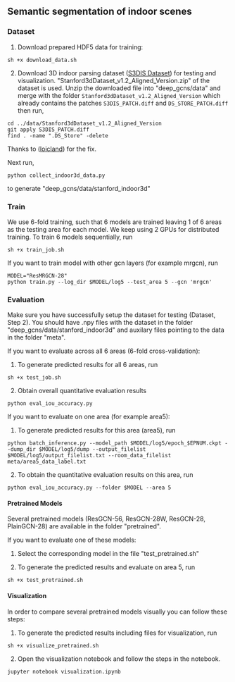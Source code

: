 ## Semantic segmentation of indoor scenes

### Dataset

1. Download prepared HDF5 data for training:
```
sh +x download_data.sh
```
2. Download 3D indoor parsing dataset (<a href="http://buildingparser.stanford.edu/dataset.html">S3DIS Dataset</a>) for testing and visualization. "Stanford3dDataset_v1.2_Aligned_Version.zip" of the dataset is used. Unzip the downloaded file into "deep_gcns/data" and merge with the folder `Stanford3dDataset_v1.2_Aligned_Version` which already contains the patches `S3DIS_PATCH.diff` and `DS_STORE_PATCH.diff` then run,

```
cd ../data/Stanford3dDataset_v1.2_Aligned_Version
git apply S3DIS_PATCH.diff
find . -name ".DS_Store" -delete
```

Thanks to (<a href="https://github.com/loicland/superpoint_graph">loicland</a>) for the fix.

Next run,

```
python collect_indoor3d_data.py
```
to generate "deep_gcns/data/stanford_indoor3d"


### Train

We use 6-fold training, such that 6 models are trained leaving 1 of 6 areas as the testing area for each model. We keep using 2 GPUs for distributed training. To train 6 models sequentially, run
```
sh +x train_job.sh
```
If you want to train model with other gcn layers (for example mrgcn), run
```
MODEL="ResMRGCN-28"
python train.py --log_dir $MODEL/log5 --test_area 5 --gcn 'mrgcn'
```

### Evaluation

Make sure you have successfully setup the dataset for testing (Dataset, Step 2). You should have .npy files with the dataset in the folder "deep_gcns/data/stanford_indoor3d" and auxilary files pointing to the data in the folder "meta". 

If you want to evaluate across all 6 areas (6-fold cross-validation):

1. To generate predicted results for all 6 areas, run
```
sh +x test_job.sh
```

2. Obtain overall quantitative evaluation results
```
python eval_iou_accuracy.py
```

If you want to evaluate on one area (for example area5):

1. To generate predicted results for this area (area5), run
```
python batch_inference.py --model_path $MODEL/log5/epoch_$EPNUM.ckpt --dump_dir $MODEL/log5/dump --output_filelist $MODEL/log5/output_filelist.txt --room_data_filelist meta/area5_data_label.txt
```
2. To obtain the quantitative evaluation results on this area, run
```
python eval_iou_accuracy.py --folder $MODEL --area 5
```

#### Pretrained Models

Several pretrained models (ResGCN-56, ResGCN-28W, ResGCN-28, PlainGCN-28) are available in the folder "pretrained".

If you want to evaluate one of these models:

1. Select the corresponding model in the file "test_pretrained.sh" 

2. To generate the predicted results and evaluate on area 5, run
```
sh +x test_pretrained.sh
```

#### Visualization

In order to compare several pretrained models visually you can follow these steps:

1. To generate the predicted results including files for visualization, run
```
sh +x visualize_pretrained.sh
```

2. Open the visualization notebook and follow the steps in the notebook.
```
jupyter notebook visualization.ipynb
```
